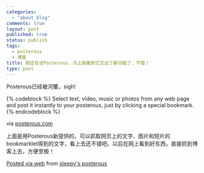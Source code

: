 ```yaml
--- 
categories: 
  - "about blog"
comments: true
layout: post
published: true
status: publish
tags: 
  - posterous
  - 博客
title: 刚还在说Posterous，马上就看到它又出了新功能了，不错！
type: post
---
```

<span class="inner_title">Posterous已经被河蟹，sigh!</span>

{% codeblock %}
Select text, video, music or photos from any web page and post it instantly to your posterous, just by clicking a special bookmark. 
{% endcodeblock %}

via <a href="http://posterous.com/help/bookmarklet/">posterous.com</a>

上面是用Posterous新提供的，可以抓取网页上的文字、图片和短片的bookmarklet得到的文字，看上去还不错吧。以后在网上看到好东西，直接抓到博客上去，方便至极！

<a href="http://posterous.com">Posted via web</a>   from <a href="http://sleepy.posterous.com/posterous-690">sleepy's posterous</a>
